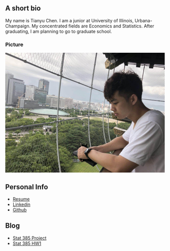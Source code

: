 ## A short bio

My name is Tianyu Chen. I am a junior at University of Illinois, Urbana-Champaign. My concentrated fields are Economics and Statistics. After graduating, I am planning to go to graduate school.

### Picture

![](unnamed.png)

## Personal Info
- [Resume](https://drive.google.com/file/d/1WBiG_2s8-1E7-n8sO5IaOmbS5o5MN6mC/view?usp=sharing)
- [Linkedin](https://www.linkedin.com/in/天宇-陈-a02b3a1a3)
- [Github](https://github.com/tr898943/)

## Blog

- [Stat 385 Project](Stat-385-Project.html)
- [Stat 385 HW1](Stat-385-HW1.md)
